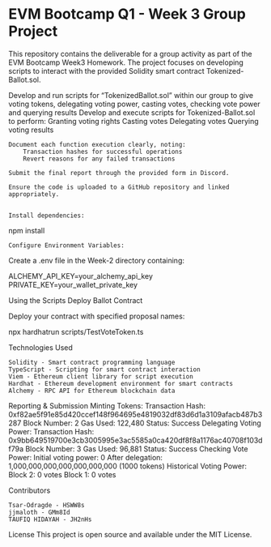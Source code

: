 # EVM Bootcamp Q1 - Week 3 Group Project

This repository contains the deliverable for a group activity as part of the EVM Bootcamp Week3 Homework. The project focuses on developing scripts to interact with the provided Solidity smart contract Tokenized-Ballot.sol.

Develop and run scripts for “TokenizedBallot.sol” within our group to give voting tokens, delegating voting power, casting votes, checking vote power and querying results
    Develop and execute scripts for Tokenized-Ballot.sol to perform:
        Granting voting rights
        Casting votes
        Delegating votes
        Querying voting results

    Document each function execution clearly, noting:
        Transaction hashes for successful operations
        Revert reasons for any failed transactions

    Submit the final report through the provided form in Discord.

    Ensure the code is uploaded to a GitHub repository and linked appropriately.

    
    Install dependencies:

npm install

    Configure Environment Variables:

Create a .env file in the Week-2 directory containing:

ALCHEMY_API_KEY=your_alchemy_api_key
PRIVATE_KEY=your_wallet_private_key

Using the Scripts
Deploy Ballot Contract

Deploy your contract with specified proposal names:

npx hardhatrun scripts/TestVoteToken.ts



Technologies Used

    Solidity - Smart contract programming language
    TypeScript - Scripting for smart contract interaction
    Viem - Ethereum client library for script execution
    Hardhat - Ethereum development environment for smart contracts
    Alchemy - RPC API for Ethereum blockchain data

Reporting & Submission
Minting Tokens:
Transaction Hash: 0xf82ae5f91e85d420ccef148f964695e4819032df83d6d1a3109afacb487b3287
Block Number: 2
Gas Used: 122,480
Status: Success
Delegating Voting Power:
Transaction Hash: 0x9bb649519700e3cb3005995e3ac5585a0ca420df8f8a1176ac40708f103df79a
Block Number: 3
Gas Used: 96,881
Status: Success
Checking Vote Power:
Initial voting power: 0
After delegation: 1,000,000,000,000,000,000,000 (1000 tokens)
Historical Voting Power:
Block 2: 0 votes
Block 1: 0 votes
    
Contributors

    Tsar-Odragde - HSWW8s
    jjmaloth - GMm8Id
    TAUFIQ HIDAYAH - JH2nHs

License
This project is open source and available under the MIT License.
